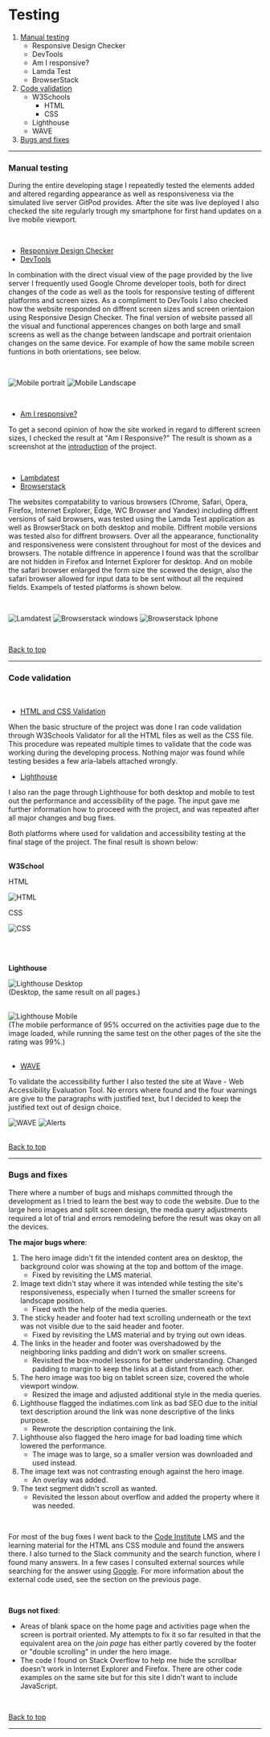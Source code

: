 # **Testing**

1. [Manual testing](#manual-testing)
    - Responsive Design Checker
    - DevTools
    - Am I responsive?
    - Lamda Test
    - BrowserStack
2. [Code validation](#code-validation)
    - W3Schools
        - HTML
        - CSS
    - Lighthouse
    - WAVE
3. [Bugs and fixes](#bugs-and-fixes)

---

### **Manual testing**

During the entire developing stage I repeatedly tested the elements added and altered regarding appearance as well as responsiveness via the simulated live server GitPod provides. After the site was live deployed I also checked the site regularly trough my smartphone for first hand updates on a live mobile viewport.

<br>

- [Responsive Design Checker](https://responsivedesignchecker.com)
- [DevTools](https://developer.chrome.com/docs/devtools/)

In combination with the direct visual view of the page provided by the live server I frequently used Google Chrome developer tools, both for direct changes of the code as well as the tools for responsive testing of different platforms and screen sizes. As a compliment to DevTools I also checked how the website responded on diffrent screen sizes and screen orientaion using Responsive Design Checker. The final version of website passed all the visual and functional apperences changes on both large and small screens as well as the change between landscape and portrait orientaion changes on the same device. For example of how the same mobile screen funtions in both orientations, see below.

<br>

![Mobile portrait](/assets/images/readme/samsung-portrait.png) ![Mobile Landscape](/assets/images/readme/samsung-landscape.png)

<br>

- [Am I responsive?](http://ami.responsivedesign.is/)

To get a second opinion of how the site worked in regard to different screen sizes, I checked the result at "Am I Responsive?" The result is shown as a screenshot at the [introduction](./README.md) of the project.

<br>

- [Lambdatest](https://lambdatest.com)
- [Browserstack](https://browserstack.com)

The websites compatability to various browsers (Chrome, Safari, Opera, Firefox, Internet Explorer, Edge, WC Browser and Yandex) including diffrent versions of said browsers, was tested using the Lamda Test application as well as BrowserStack on both desktop and mobile. Diffrent mobile versions was tested also for diffrent browsers. Over all the appearance, functionality and responsiveness were consistent throughout for most of the devices and browsers. The notable diffrence in apperence I found was that the scrollbar are not hidden in Firefox and Internet Explorer for desktop. And on mobile the safari browser enlarged the form size the scewed the design, also the safari browser allowed for input data to be sent without all the required fields. Exampels of tested platforms is shown below.

<br>

![Lamdatest](assets/images/readme/lambdatest.png) ![Browserstack windows](assets/images/readme/browserstack-windows.png) ![Browserstack Iphone](assets/images/readme/browserstack-iphone.png)

<br>

[Back to top](#testing)

---

### **Code validation**
<br>

- [HTML and CSS Validation](https://www.w3schools.com/) 

When the basic structure of the project was done I ran code validation through W3Schools Validator for all the HTML files as well as the CSS file. This procedure was repeated multiple times to validate that the code was working during the developing process. Nothing major was found while testing besides a few aria-labels attached wrongly.
<br>

- [Lighthouse](https://developers.google.com/web/tools/lighthouse)

I also ran the page through Lighthouse for both desktop and mobile to test out the performance and accessibility of the page. The input gave me further information how to proceed with the project, and was repeated after all major changes and bug fixes. 
<br>

Both platforms where used for validation and accessibility testing at the final stage of the project. The final result is shown below: 
<br>
<br>

**W3School**

HTML<br>

![HTML](assets/images/readme/w3s-validator-final.png)
<br>

CSS
<br>

![CSS](assets/images/readme/End-test%20CSS.png)

<br>
<br>

**Lighthouse** 

![Lighthouse Desktop](assets/images/readme/lighthouse-final-desktop.png)
<br>
(Desktop, the same result on all pages.)
<br>
<br>

![Lighthouse Mobile](assets/images/readme/lighthouse-mobile-finished.png)
<br>
(The mobile performance of 95% occurred on the activities page due to the image loaded, while running the same test on the other pages of the site the rating was 99%.)
<br>
<br>

- [WAVE](https://wave.webaim.org/)

To validate the accessibility further I also tested the site at Wave - Web Accessibility Evaluation Tool. No errors where found and the four warnings are give to the paragraphs with justified text, but I decided to keep the justified text out of design choice.

![WAVE](assets/images/readme/accessibility.png) ![Alerts](assets/images/readme/alerts.png)
<br>
<br>

[Back to top](#testing)

---


### **Bugs and fixes**
There where a number of bugs and mishaps committed through the development as I tried to learn the best way to code the website. Due to the large hero images and split screen design, the media query adjustments required a lot of trial and errors remodeling before the result was okay on all the devices. 

**The major bugs where**: <br>
1. The hero image didn't fit the intended content area on desktop, the background color was showing at the top and bottom of the image.
    - Fixed by revisiting the LMS material.
2. Image text didn't stay where it was intended while testing the site's responsiveness, especially when I turned the smaller screens for landscape position.
    - Fixed with the help of the media queries.
3. The sticky header and footer had text scrolling underneath or the text was not visible due to the said header and footer.
    - Fixed by revisiting the LMS material and by trying out own ideas.
4. The links in the header and footer was overshadowed by the neighboring links padding and didn't work on smaller screens.
    - Revisited the box-model lessons for better understanding. Changed padding to margin to keep the links at a distant from each other.
5. The hero image was too big on tablet screen size, covered the whole viewport window.
    - Resized the image and adjusted additional style in the media queries.
6. Lighthouse flagged the indiatimes.com link as bad SEO due to the initial text description around the link was none descriptive of the links purpose.
    - Rewrote the description containing the link.
7. Lighthouse also flagged the hero image for bad loading time which lowered the performance.
    - The image was to large, so a smaller version was downloaded and used instead. 
8. The image text was not contrasting enough against the hero image.
    - An overlay was added.
9. The text segment didn't scroll as wanted.
    - Revisited the lesson about overflow and added the property where it was needed.

<br>

For most of the bug fixes I went back to the [Code Institute](https://codeinstitute.net/) LMS and the learning material for the HTML ans CSS module and found the answers there. I also turned to the Slack community and the search function, where I found many answers. In a few cases I consulted external sources while searching for the answer using [Google](www.google.com). For more information about the external code used, see the section on the previous page.

<br>

**Bugs not fixed**:
- Areas of blank space on the home page and activities page when the screen is portrait oriented. My attempts to fix it so far resulted in that the equivalent area on the *join page* has either partly covered by the footer or "double scrolling" in under the hero image.
- The code I found on Stack Overflow to help me hide the scrollbar doesn't work in Internet Explorer and Firefox. There are other code examples on the same site but for this site I didn't want to include JavaScript.
<br>

[Back to top](#testing)

---